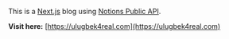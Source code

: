 This is a [Next.js](https://nextjs.org/) blog using [Notions Public API](https://developers.notion.com).

__Visit here:__ [https://ulugbek4real.com](https://ulugbek4real.com)
